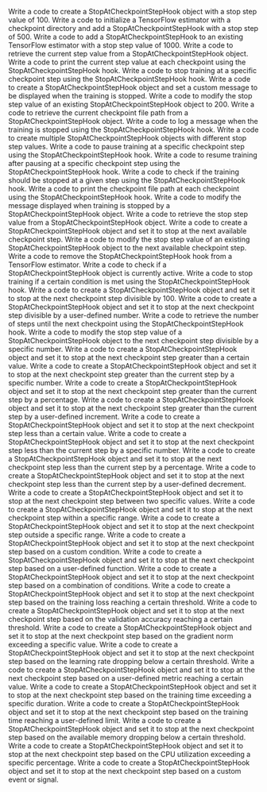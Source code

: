 Write a code to create a StopAtCheckpointStepHook object with a stop step value of 100.
Write a code to initialize a TensorFlow estimator with a checkpoint directory and add a StopAtCheckpointStepHook with a stop step of 500.
Write a code to add a StopAtCheckpointStepHook to an existing TensorFlow estimator with a stop step value of 1000.
Write a code to retrieve the current step value from a StopAtCheckpointStepHook object.
Write a code to print the current step value at each checkpoint using the StopAtCheckpointStepHook hook.
Write a code to stop training at a specific checkpoint step using the StopAtCheckpointStepHook hook.
Write a code to create a StopAtCheckpointStepHook object and set a custom message to be displayed when the training is stopped.
Write a code to modify the stop step value of an existing StopAtCheckpointStepHook object to 200.
Write a code to retrieve the current checkpoint file path from a StopAtCheckpointStepHook object.
Write a code to log a message when the training is stopped using the StopAtCheckpointStepHook hook.
Write a code to create multiple StopAtCheckpointStepHook objects with different stop step values.
Write a code to pause training at a specific checkpoint step using the StopAtCheckpointStepHook hook.
Write a code to resume training after pausing at a specific checkpoint step using the StopAtCheckpointStepHook hook.
Write a code to check if the training should be stopped at a given step using the StopAtCheckpointStepHook hook.
Write a code to print the checkpoint file path at each checkpoint using the StopAtCheckpointStepHook hook.
Write a code to modify the message displayed when training is stopped by a StopAtCheckpointStepHook object.
Write a code to retrieve the stop step value from a StopAtCheckpointStepHook object.
Write a code to create a StopAtCheckpointStepHook object and set it to stop at the next available checkpoint step.
Write a code to modify the stop step value of an existing StopAtCheckpointStepHook object to the next available checkpoint step.
Write a code to remove the StopAtCheckpointStepHook hook from a TensorFlow estimator.
Write a code to check if a StopAtCheckpointStepHook object is currently active.
Write a code to stop training if a certain condition is met using the StopAtCheckpointStepHook hook.
Write a code to create a StopAtCheckpointStepHook object and set it to stop at the next checkpoint step divisible by 100.
Write a code to create a StopAtCheckpointStepHook object and set it to stop at the next checkpoint step divisible by a user-defined number.
Write a code to retrieve the number of steps until the next checkpoint using the StopAtCheckpointStepHook hook.
Write a code to modify the stop step value of a StopAtCheckpointStepHook object to the next checkpoint step divisible by a specific number.
Write a code to create a StopAtCheckpointStepHook object and set it to stop at the next checkpoint step greater than a certain value.
Write a code to create a StopAtCheckpointStepHook object and set it to stop at the next checkpoint step greater than the current step by a specific number.
Write a code to create a StopAtCheckpointStepHook object and set it to stop at the next checkpoint step greater than the current step by a percentage.
Write a code to create a StopAtCheckpointStepHook object and set it to stop at the next checkpoint step greater than the current step by a user-defined increment.
Write a code to create a StopAtCheckpointStepHook object and set it to stop at the next checkpoint step less than a certain value.
Write a code to create a StopAtCheckpointStepHook object and set it to stop at the next checkpoint step less than the current step by a specific number.
Write a code to create a StopAtCheckpointStepHook object and set it to stop at the next checkpoint step less than the current step by a percentage.
Write a code to create a StopAtCheckpointStepHook object and set it to stop at the next checkpoint step less than the current step by a user-defined decrement.
Write a code to create a StopAtCheckpointStepHook object and set it to stop at the next checkpoint step between two specific values.
Write a code to create a StopAtCheckpointStepHook object and set it to stop at the next checkpoint step within a specific range.
Write a code to create a StopAtCheckpointStepHook object and set it to stop at the next checkpoint step outside a specific range.
Write a code to create a StopAtCheckpointStepHook object and set it to stop at the next checkpoint step based on a custom condition.
Write a code to create a StopAtCheckpointStepHook object and set it to stop at the next checkpoint step based on a user-defined function.
Write a code to create a StopAtCheckpointStepHook object and set it to stop at the next checkpoint step based on a combination of conditions.
Write a code to create a StopAtCheckpointStepHook object and set it to stop at the next checkpoint step based on the training loss reaching a certain threshold.
Write a code to create a StopAtCheckpointStepHook object and set it to stop at the next checkpoint step based on the validation accuracy reaching a certain threshold.
Write a code to create a StopAtCheckpointStepHook object and set it to stop at the next checkpoint step based on the gradient norm exceeding a specific value.
Write a code to create a StopAtCheckpointStepHook object and set it to stop at the next checkpoint step based on the learning rate dropping below a certain threshold.
Write a code to create a StopAtCheckpointStepHook object and set it to stop at the next checkpoint step based on a user-defined metric reaching a certain value.
Write a code to create a StopAtCheckpointStepHook object and set it to stop at the next checkpoint step based on the training time exceeding a specific duration.
Write a code to create a StopAtCheckpointStepHook object and set it to stop at the next checkpoint step based on the training time reaching a user-defined limit.
Write a code to create a StopAtCheckpointStepHook object and set it to stop at the next checkpoint step based on the available memory dropping below a certain threshold.
Write a code to create a StopAtCheckpointStepHook object and set it to stop at the next checkpoint step based on the CPU utilization exceeding a specific percentage.
Write a code to create a StopAtCheckpointStepHook object and set it to stop at the next checkpoint step based on a custom event or signal.
